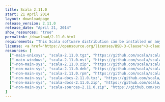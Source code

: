 ```yaml
---
title: Scala 2.11.0
start: 21 April 2014
layout: downloadpage
release_version: 2.11.0
release_date: "April 21, 2014"
show_resources: "true"
permalink: /download/2.11.0.html
requirements: "This Scala software distribution can be installed on any Unix-like or Windows system. It requires the Java Runtime Environment, version 1.6 or later, which can be downloaded from <a href='https://www.java.com/'>java.com</a>."
license: <a href="https://opensource.org/licenses/BSD-3-Clause">3-clause BSD license</a>
resources: [
  ["-main-unixsys", "scala-2.11.0.tgz", "https://github.com/scala/scala/releases/download/v2.11.0/scala-2.11.0.tgz", "Mac OS X, Unix, Cygwin", "24.80M"],
  ["-main-windows", "scala-2.11.0.msi", "https://github.com/scala/scala/releases/download/v2.11.0/scala-2.11.0.msi", "Windows (msi installer)", "89.00M"],
  ["-non-main-sys", "scala-2.11.0.zip", "https://github.com/scala/scala/releases/download/v2.11.0/scala-2.11.0.zip", "Windows", "24.81M"],
  ["-non-main-sys", "scala-2.11.0.deb", "https://github.com/scala/scala/releases/download/v2.11.0/scala-2.11.0.deb", "Debian", "88.03M"],
  ["-non-main-sys", "scala-2.11.0.rpm", "https://github.com/scala/scala/releases/download/v2.11.0/scala-2.11.0.rpm", "RPM package", "88.03M"],
  ["-non-main-sys", "scala-docs-2.11.0.txz", "https://github.com/scala/scala/releases/download/v2.11.0/scala-docs-2.11.0.txz", "API docs", "35.95M"],
  ["-non-main-sys", "scala-docs-2.11.0.zip", "https://github.com/scala/scala/releases/download/v2.11.0/scala-docs-2.11.0.zip", "API docs", "66.59M"],
  ["-non-main-sys", "scala-sources-2.11.0.zip", "https://github.com/scala/scala/archive/v2.11.0.tar.gz", "sources", ""]
]
---
```

